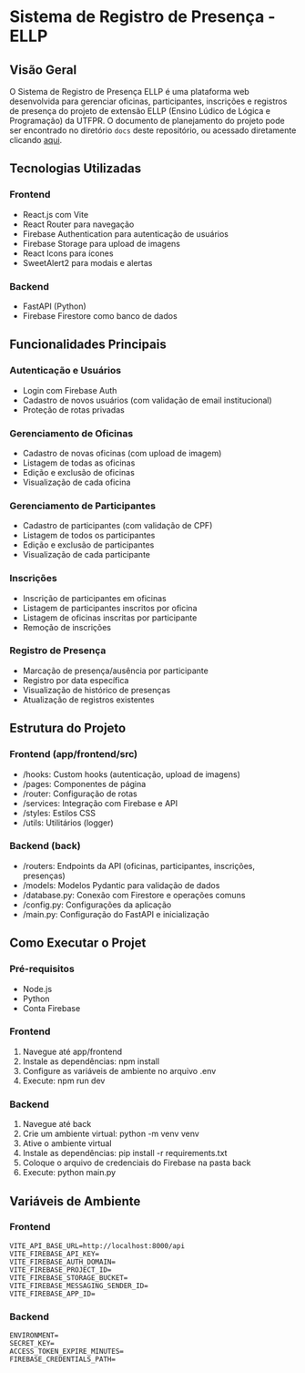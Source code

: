 # Sistema de Registro de Presença - ELLP

## Visão Geral
O Sistema de Registro de Presença ELLP é uma plataforma web desenvolvida para gerenciar oficinas, participantes, inscrições e registros de presença do projeto de extensão ELLP (Ensino Lúdico de Lógica e Programação) da UTFPR. O documento de planejamento do projeto pode ser encontrado no diretório `docs` deste repositório, ou acessado diretamente clicando [aqui](https://github.com/LCostaF/ProjetoOficina2/blob/main/docs/README.md).

## Tecnologias Utilizadas
### Frontend

- React.js com Vite
- React Router para navegação
- Firebase Authentication para autenticação de usuários
- Firebase Storage para upload de imagens
- React Icons para ícones
- SweetAlert2 para modais e alertas

### Backend

- FastAPI (Python)
- Firebase Firestore como banco de dados

## Funcionalidades Principais

### Autenticação e Usuários
- Login com Firebase Auth
- Cadastro de novos usuários (com validação de email institucional)
- Proteção de rotas privadas

### Gerenciamento de Oficinas
- Cadastro de novas oficinas (com upload de imagem)
- Listagem de todas as oficinas
- Edição e exclusão de oficinas
- Visualização de cada oficina

### Gerenciamento de Participantes
- Cadastro de participantes (com validação de CPF)
- Listagem de todos os participantes
- Edição e exclusão de participantes
- Visualização de cada participante

### Inscrições
- Inscrição de participantes em oficinas
- Listagem de participantes inscritos por oficina
- Listagem de oficinas inscritas por participante
- Remoção de inscrições

### Registro de Presença
- Marcação de presença/ausência por participante
- Registro por data específica
- Visualização de histórico de presenças
- Atualização de registros existentes

## Estrutura do Projeto
### Frontend (app/frontend/src)
- /hooks: Custom hooks (autenticação, upload de imagens)
- /pages: Componentes de página
- /router: Configuração de rotas
- /services: Integração com Firebase e API
- /styles: Estilos CSS
- /utils: Utilitários (logger)

### Backend (back)
- /routers: Endpoints da API (oficinas, participantes, inscrições, presenças)
- /models: Modelos Pydantic para validação de dados
- /database.py: Conexão com Firestore e operações comuns
- /config.py: Configurações da aplicação
- /main.py: Configuração do FastAPI e inicialização

## Como Executar o Projet
### Pré-requisitos
- Node.js
- Python
- Conta Firebase

### Frontend
1. Navegue até app/frontend
2. Instale as dependências: npm install
3. Configure as variáveis de ambiente no arquivo .env
4. Execute: npm run dev

### Backend
1. Navegue até back
2. Crie um ambiente virtual: python -m venv venv
3. Ative o ambiente virtual
4. Instale as dependências: pip install -r requirements.txt
5. Coloque o arquivo de credenciais do Firebase na pasta back
6. Execute: python main.py

## Variáveis de Ambiente
### Frontend
``` env
VITE_API_BASE_URL=http://localhost:8000/api
VITE_FIREBASE_API_KEY=
VITE_FIREBASE_AUTH_DOMAIN=
VITE_FIREBASE_PROJECT_ID=
VITE_FIREBASE_STORAGE_BUCKET=
VITE_FIREBASE_MESSAGING_SENDER_ID=
VITE_FIREBASE_APP_ID=
```

### Backend
``` env
ENVIRONMENT=
SECRET_KEY=
ACCESS_TOKEN_EXPIRE_MINUTES=
FIREBASE_CREDENTIALS_PATH=
```
